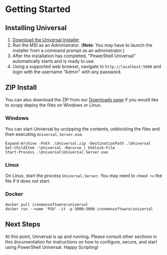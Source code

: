 # Getting Started

## Installing Universal

1. [Download the Universal Installer](https://ironmansoftware.com/downloads/)
2. Run the MSI as an Administrator. \(**Note**: You may have to launch the installer from a command prompt as an administrator.\)
3. After the installation has completed, "PowerShell Universal" automatically starts and is ready to use.
4. Using a supported web browser, navigate to `http://localhost:5000` and login with the username "Admin" with any password.

## ZIP Install

You can also download the ZIP from our [Downloads page](https://ironmansoftware.com/downloads/) if you would like to xcopy deploy the files on Windows or Linux. 

### Windows

You can start Universal by unzipping the contents, unblocking the files and then executing `Universal.Server.exe`.

```text
Expand-Archive -Path .\Universal.zip -DestinationPath .\Universal
Get-ChildItem .\Universal -Recurse | Unblock-File
Start-Process .\Universal\Universal.Server.exe
```

### Linux

On Linux, start the process `Universal.Server`. You may need to `chmod +x` the file if it does not start.  

### Docker

```text
docker pull ironmansoftware/universal
docker run --name 'PSU' -it -p 5000:5000 ironmansoftware/universal 
```

## Next Steps

At this point, Universal is up and running. Please consult other sections in this documentation for instructions on how to configure, secure, and start using PowerShell Universal. Happy Scripting!

